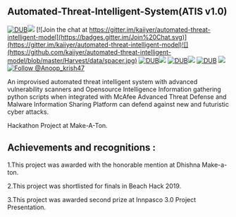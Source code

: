 ## Automated-Threat-Intelligent-System(ATIS v1.0) 
[![DUB](https://img.shields.io/badge/build-passing-brightgreen.svg)](https://www.travis-ci.org/kaiiyer/automated-threat-intelligent-model)![](https://github.com/kaiiyer/automated-threat-intelligent-model/blob/master/Harvest/data/spacer.jpg)      [![Join the chat at https://gitter.im/kaiiyer/automated-threat-intelligent-model](https://badges.gitter.im/Join%20Chat.svg)](https://gitter.im/kaiiyer/automated-threat-intelligent-model)![](https://github.com/kaiiyer/automated-threat-intelligent-model/blob/master/Harvest/data/spacer.jpg)     [![DUB](https://img.shields.io/github/license/kaiiyer/automated-threat-intelligent-model.svg)](https://github.com/kaiiyer/automated-threat-intelligent-model/blob/master/LICENSE)![](https://github.com/kaiiyer/automated-threat-intelligent-model/blob/master/Harvest/data/spacer.jpg)    [![DUB](https://img.shields.io/github/issues/kaiiyer/automated-threat-intelligent-model.svg)]((https://github.com/kaiiyer/automated-threat-intelligent-model/issues))![](https://github.com/kaiiyer/automated-threat-intelligent-model/blob/master/Harvest/data/spacer.jpg)      [![DUB](https://img.shields.io/badge/status-ongoing-blue.svg)](https://img.shields.io/badge/status-ongoing-blue.svg) ![](https://github.com/kaiiyer/automated-threat-intelligent-model/blob/master/Harvest/data/spacer.jpg)    [![Follow @Anoop_krish47](https://img.shields.io/twitter/url/https/github.com/kaiiyer/automated-threat-intelligent-model/.svg?style=social)](https://twitter.com/Anoop_krish47)


An improvised automated threat intelligent system with advanced vulnerability scanners and Opensource Intelligence Information gathering python scripts when integrated with McAfee Advanced Threat Defense and Malware Information Sharing Platform can defend against new and futuristic cyber attacks.

Hackathon Project at Make-A-Ton.

## Achievements and recognitions :
1.This project was awarded with the honorable mention at Dhishna Make-a-ton.

2.This project was shortlisted for finals in Beach Hack 2019.

3.This project was awarded second prize at Innpasco 3.0 Project Presentation.
